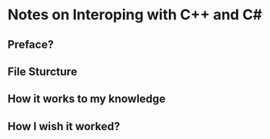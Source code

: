# Notes on Interoping with C++ and C#

## Preface?


## File Sturcture


## How it works to my knowledge


## How I wish it worked?

